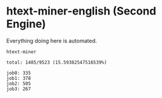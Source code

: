 # htext-miner-english (Second Engine)

Everything doing here is automated.

```
htext-miner

total: 1485/9523 (15.59382547516539%)

job0: 335
job1: 378
job2: 505
job3: 267
```